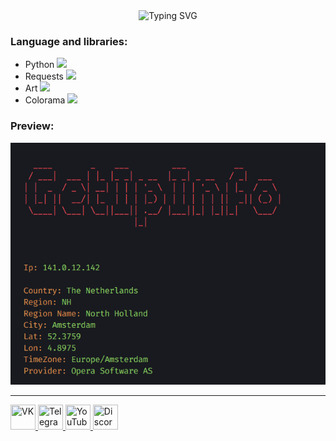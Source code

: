 <div align="center">
<img src="https://readme-typing-svg.herokuapp.com?font=Fira+Code&weight=500&size=25&pause=1000&color=F53C3B&center=true&vCenter=true&width=435&lines=GetIpInfo" alt="Typing SVG" /></div>

### Language and libraries:
* Python <img src="https://github.com/abranhe/programming-languages-logos/blob/master/src/python/python.png?raw=true" width="15"/>
* Requests <img src="https://pypi.org/static/images/logo-small.8998e9d1.svg" width="15"/>
* Art <img src="https://pypi.org/static/images/logo-small.8998e9d1.svg" width="15"/>
* Colorama <img src="https://pypi.org/static/images/logo-small.8998e9d1.svg" width="15"/>

### Preview:
![alt text](image.png)


----

<div id="badges">
  <a href="https://vk.com/aniime_guy" >
    <img src="https://img.icons8.com/?size=512&id=13977&format=png"width="40" height="40" title="VK"/>
  </a>
  <a href="https://t.me/Ilham06">
    <img src="https://img.icons8.com/?size=512&id=63306&format=png"width="40" height="40" title="Telegram"/>
  </a> 
  <a href="https://www.youtube.com/channel/UC9m1N5x0OXWihGpR50Yk35g">
   <img src="https://github.com/titanilham/titanilham/assets/86422270/51f7c427-b7b3-4591-9243-2f2c3465d742" width="40" height="40" title="YouTube"/>
  </a>
  <a href="https://discord.com/channels/1019531122239094794/1019531122239094801">
    <img src="https://www.freepnglogos.com/uploads/discord-logo-png/discord-logo-logodownload-download-logotipos-1.png" width="40" height="40" title="Discord"/>
  </a>
</div>